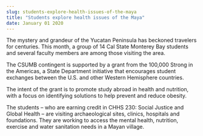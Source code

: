 ```yaml
---
slug: students-explore-health-issues-of-the-maya
title: "Students explore health issues of the Maya"
date: January 01 2020
---
```


<p>The mystery and grandeur of the Yucatan Peninsula has beckoned travelers for centuries. This month, a group of 14 Cal State Monterey Bay students and several faculty members are among those visiting the area.</p><p>The CSUMB contingent is supported by a grant from the 100,000 Strong in the Americas, a State Department initiative that encourages student exchanges between the U.S. and other Western Hemisphere countries.
</p><p>The intent of the grant is to promote study abroad in health and nutrition, with a focus on identifying solutions to help prevent and reduce obesity.
</p><p>The students – who are earning credit in CHHS 230: Social Justice and Global Health – are visiting archaeological sites, clinics, hospitals and foundations. They are working to access the mental health, nutrition, exercise and water sanitation needs in a Mayan village.
</p>
